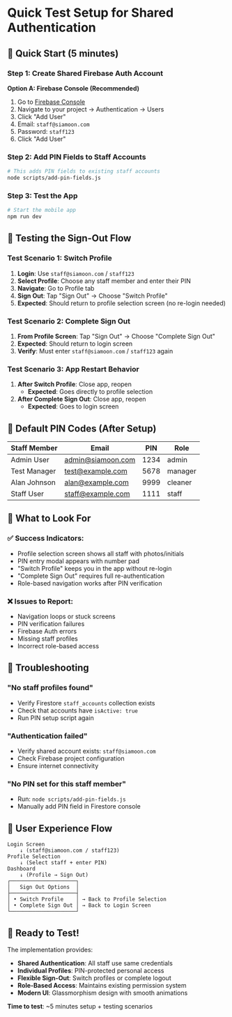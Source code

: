 # Quick Test Setup for Shared Authentication

## 🚀 Quick Start (5 minutes)

### Step 1: Create Shared Firebase Auth Account
**Option A: Firebase Console (Recommended)**
1. Go to [Firebase Console](https://console.firebase.google.com/)
2. Navigate to your project → Authentication → Users
3. Click "Add User"
4. Email: `staff@siamoon.com`
5. Password: `staff123`
6. Click "Add User"

### Step 2: Add PIN Fields to Staff Accounts
```bash
# This adds PIN fields to existing staff accounts
node scripts/add-pin-fields.js
```

### Step 3: Test the App
```bash
# Start the mobile app
npm run dev
```

## 🧪 Testing the Sign-Out Flow

### Test Scenario 1: Switch Profile
1. **Login**: Use `staff@siamoon.com` / `staff123`
2. **Select Profile**: Choose any staff member and enter their PIN
3. **Navigate**: Go to Profile tab
4. **Sign Out**: Tap "Sign Out" → Choose "Switch Profile"
5. **Expected**: Should return to profile selection screen (no re-login needed)

### Test Scenario 2: Complete Sign Out
1. **From Profile Screen**: Tap "Sign Out" → Choose "Complete Sign Out"
2. **Expected**: Should return to login screen
3. **Verify**: Must enter `staff@siamoon.com` / `staff123` again

### Test Scenario 3: App Restart Behavior
1. **After Switch Profile**: Close app, reopen
   - **Expected**: Goes directly to profile selection
2. **After Complete Sign Out**: Close app, reopen
   - **Expected**: Goes to login screen

## 🔐 Default PIN Codes (After Setup)

| Staff Member | Email | PIN | Role |
|--------------|-------|-----|------|
| Admin User | admin@siamoon.com | 1234 | admin |
| Test Manager | test@example.com | 5678 | manager |
| Alan Johnson | alan@example.com | 9999 | cleaner |
| Staff User | staff@example.com | 1111 | staff |

## 🎯 What to Look For

### ✅ Success Indicators:
- Profile selection screen shows all staff with photos/initials
- PIN entry modal appears with number pad
- "Switch Profile" keeps you in the app without re-login
- "Complete Sign Out" requires full re-authentication
- Role-based navigation works after PIN verification

### ❌ Issues to Report:
- Navigation loops or stuck screens
- PIN verification failures
- Firebase Auth errors
- Missing staff profiles
- Incorrect role-based access

## 🔧 Troubleshooting

### "No staff profiles found"
- Verify Firestore `staff_accounts` collection exists
- Check that accounts have `isActive: true`
- Run PIN setup script again

### "Authentication failed"
- Verify shared account exists: `staff@siamoon.com`
- Check Firebase project configuration
- Ensure internet connectivity

### "No PIN set for this staff member"
- Run: `node scripts/add-pin-fields.js`
- Manually add PIN field in Firestore console

## 📱 User Experience Flow

```
Login Screen
    ↓ (staff@siamoon.com / staff123)
Profile Selection
    ↓ (Select staff + enter PIN)
Dashboard
    ↓ (Profile → Sign Out)
┌─────────────────────┐
│   Sign Out Options  │
├─────────────────────┤
│ • Switch Profile    │ → Back to Profile Selection
│ • Complete Sign Out │ → Back to Login Screen
└─────────────────────┘
```

## 🎉 Ready to Test!

The implementation provides:
- **Shared Authentication**: All staff use same credentials
- **Individual Profiles**: PIN-protected personal access
- **Flexible Sign-Out**: Switch profiles or complete logout
- **Role-Based Access**: Maintains existing permission system
- **Modern UI**: Glassmorphism design with smooth animations

**Time to test**: ~5 minutes setup + testing scenarios
